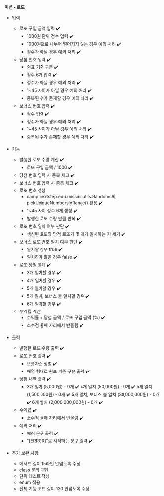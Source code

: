 **미션 - 로또**

- 입력
  - 로또 구입 금액 입력 ✔️
    - 1000원 단위 정수 입력 ✔️
    - 1000원으로 나누어 떨어지지 않는 경우 예외 처리 ✔️
    - 정수가 아닐 경우 예외 처리 ✔️
  - 당첨 번호 입력 ✔️
    - 쉼표 기준 구분 ✔️
    - 정수 6개 입력 ✔️
    - 정수가 아닐 경우 예외 처리 ✔️
    - 1~45 사이가 아닐 경우 예외 처리 ✔️
    - 중복된 수가 존재할 경우 예외 처리 ✔️
  - 보너스 번호 입력 ✔️
    - 정수 입력 ✔️
    - 정수가 아닐 경우 예외 처리 ✔️
    - 1~45 사이가 아닐 경우 예외 처리 ✔️
    - 중복된 수가 존재할 경우 예외 처리 ✔️

- 기능
  - 발행한 로또 수량 계산 ✔️
    - 로또 구입 금액 / 1000 ✔️
  - 당첨 번호 입력 시 중복 체크 ✔️
  - 보너스 번호 입력 시 중복 체크 ✔️
  - 로또 번호 생성
    - camp.nextstep.edu.missionutils.Randoms의 pickUniqueNumbersInRange() 활용 ✔️
    - 1~45 사이 정수 6개 생성 ✔️
    - 발행한 로또 수량 만큼 반복 ✔️
  - 로또 번호 일치 여부 판단 ✔️
    - 생성된 로또와 당첨 로또가 몇 개가 일치하는 지 세기 ✔️
  - 보너스 로또 번호 일치 여부 판단 ✔️
    - 일치할 경우 true ✔️
    - 일치하지 않을 경우 false ✔️
  - 로또 당첨 통계 ✔️
    - 3개 일치할 경우 ✔️
    - 4개 일치할 경우 ✔️
    - 5개 일치할 경우 ✔️
    - 5개 일치, 보너스 볼 일치할 경우 ✔️
    - 6개 일치할 경우 ✔️
  - 수익률 계산
    - 수익률 = 당첨 금액 / 로또 구입 금액 (%) ✔️
    - 소수점 둘째 자리에서 반올림 ✔️

- 출력
  - 발행한 로또 수량 출력 ✔️
  - 로또 번호 출력 ✔️
    - 오름차순 정렬 ✔️
    - 배열 형태로 쉼표 기준 구분 출력 ✔️
  - 당첨 내역 출력 ✔️
    - 3개 일치 (5,000원) - 0개 ✔️
      4개 일치 (50,000원) - 0개 ✔️
      5개 일치 (1,500,000원) - 0개 ✔️
      5개 일치, 보너스 볼 일치 (30,000,000원) - 0개 ✔️
      6개 일치 (2,000,000,000원) - 0개 ✔️
  - 수익률 ✔️
    - 소수점 둘째 자리에서 반올림 ✔️
  - 예외 처리 ✔️
    - 에러 문구 출력 ✔️
    - "[ERROR]"로 시작하는 문구 출력 ✔️

- 추가 보완 사항
  - 메서드 길이 15라인 안넘도록 수정
  - class 분리 구현
  - 단위 테스트 작성
  - enum 적용
  - 전체 기능 코드 길이 120 안넘도록 수정